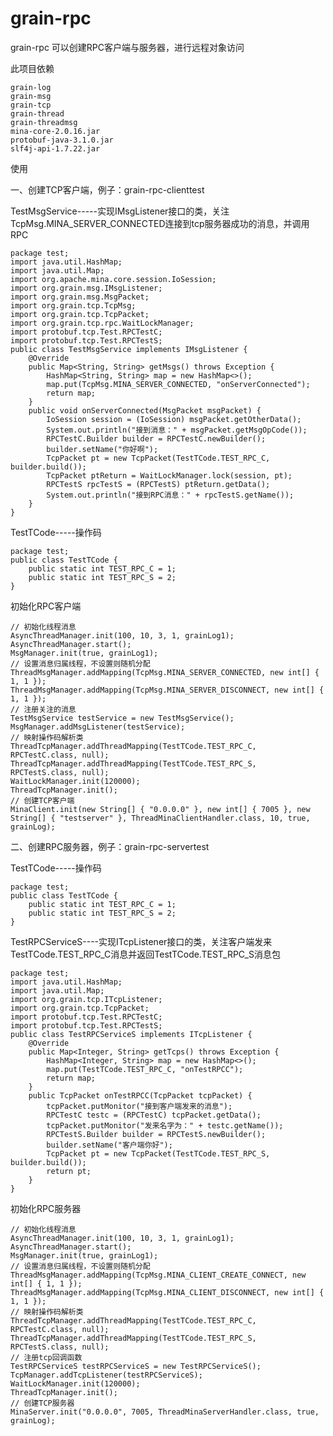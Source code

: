 # grain-rpc

grain-rpc 可以创建RPC客户端与服务器，进行远程对象访问


此项目依赖

	grain-log
	grain-msg
	grain-tcp
	grain-thread
	grain-threadmsg
	mina-core-2.0.16.jar
	protobuf-java-3.1.0.jar
	slf4j-api-1.7.22.jar

使用

一、创建TCP客户端，例子：grain-rpc-clienttest

TestMsgService-----实现IMsgListener接口的类，关注TcpMsg.MINA_SERVER_CONNECTED连接到tcp服务器成功的消息，并调用RPC

	package test;
	import java.util.HashMap;
	import java.util.Map;
	import org.apache.mina.core.session.IoSession;
	import org.grain.msg.IMsgListener;
	import org.grain.msg.MsgPacket;
	import org.grain.tcp.TcpMsg;
	import org.grain.tcp.TcpPacket;
	import org.grain.tcp.rpc.WaitLockManager;
	import protobuf.tcp.Test.RPCTestC;
	import protobuf.tcp.Test.RPCTestS;
	public class TestMsgService implements IMsgListener {
		@Override
		public Map<String, String> getMsgs() throws Exception {
			HashMap<String, String> map = new HashMap<>();
			map.put(TcpMsg.MINA_SERVER_CONNECTED, "onServerConnected");
			return map;
		}
		public void onServerConnected(MsgPacket msgPacket) {
			IoSession session = (IoSession) msgPacket.getOtherData();
			System.out.println("接到消息：" + msgPacket.getMsgOpCode());
			RPCTestC.Builder builder = RPCTestC.newBuilder();
			builder.setName("你好啊");
			TcpPacket pt = new TcpPacket(TestTCode.TEST_RPC_C, builder.build());
			TcpPacket ptReturn = WaitLockManager.lock(session, pt);
			RPCTestS rpcTestS = (RPCTestS) ptReturn.getData();
			System.out.println("接到RPC消息：" + rpcTestS.getName());
		}
	}

TestTCode-----操作码

	package test;
	public class TestTCode {
		public static int TEST_RPC_C = 1;
		public static int TEST_RPC_S = 2;
	}

	



初始化RPC客户端

	// 初始化线程消息
	AsyncThreadManager.init(100, 10, 3, 1, grainLog1);
	AsyncThreadManager.start();
	MsgManager.init(true, grainLog1);
	// 设置消息归属线程，不设置则随机分配
	ThreadMsgManager.addMapping(TcpMsg.MINA_SERVER_CONNECTED, new int[] { 1, 1 });
	ThreadMsgManager.addMapping(TcpMsg.MINA_SERVER_DISCONNECT, new int[] { 1, 1 });
	// 注册关注的消息
	TestMsgService testService = new TestMsgService();
	MsgManager.addMsgListener(testService);
	// 映射操作码解析类
	ThreadTcpManager.addThreadMapping(TestTCode.TEST_RPC_C, RPCTestC.class, null);
	ThreadTcpManager.addThreadMapping(TestTCode.TEST_RPC_S, RPCTestS.class, null);
	WaitLockManager.init(120000);
	ThreadTcpManager.init();
	// 创建TCP客户端
	MinaClient.init(new String[] { "0.0.0.0" }, new int[] { 7005 }, new String[] { "testserver" }, ThreadMinaClientHandler.class, 10, true, grainLog);
	
	

二、创建RPC服务器，例子：grain-rpc-servertest

TestTCode-----操作码

	package test;
	public class TestTCode {
		public static int TEST_RPC_C = 1;
		public static int TEST_RPC_S = 2;
	}


TestRPCServiceS----实现ITcpListener接口的类，关注客户端发来TestTCode.TEST_RPC_C消息并返回TestTCode.TEST_RPC_S消息包

	package test;
	import java.util.HashMap;
	import java.util.Map;
	import org.grain.tcp.ITcpListener;
	import org.grain.tcp.TcpPacket;
	import protobuf.tcp.Test.RPCTestC;
	import protobuf.tcp.Test.RPCTestS;
	public class TestRPCServiceS implements ITcpListener {
		@Override
		public Map<Integer, String> getTcps() throws Exception {
			HashMap<Integer, String> map = new HashMap<>();
			map.put(TestTCode.TEST_RPC_C, "onTestRPCC");
			return map;
		}
		public TcpPacket onTestRPCC(TcpPacket tcpPacket) {
			tcpPacket.putMonitor("接到客户端发来的消息");
			RPCTestC testc = (RPCTestC) tcpPacket.getData();
			tcpPacket.putMonitor("发来名字为：" + testc.getName());
			RPCTestS.Builder builder = RPCTestS.newBuilder();
			builder.setName("客户端你好");
			TcpPacket pt = new TcpPacket(TestTCode.TEST_RPC_S, builder.build());
			return pt;
		}
	}


初始化RPC服务器

	// 初始化线程消息
	AsyncThreadManager.init(100, 10, 3, 1, grainLog1);
	AsyncThreadManager.start();
	MsgManager.init(true, grainLog1);
	// 设置消息归属线程，不设置则随机分配
	ThreadMsgManager.addMapping(TcpMsg.MINA_CLIENT_CREATE_CONNECT, new int[] { 1, 1 });
	ThreadMsgManager.addMapping(TcpMsg.MINA_CLIENT_DISCONNECT, new int[] { 1, 1 });
	// 映射操作码解析类
	ThreadTcpManager.addThreadMapping(TestTCode.TEST_RPC_C, RPCTestC.class, null);
	ThreadTcpManager.addThreadMapping(TestTCode.TEST_RPC_S, RPCTestS.class, null);
	// 注册tcp回调函数
	TestRPCServiceS testRPCServiceS = new TestRPCServiceS();
	TcpManager.addTcpListener(testRPCServiceS);
	WaitLockManager.init(120000);
	ThreadTcpManager.init();
	// 创建TCP服务器
	MinaServer.init("0.0.0.0", 7005, ThreadMinaServerHandler.class, true, grainLog);
	